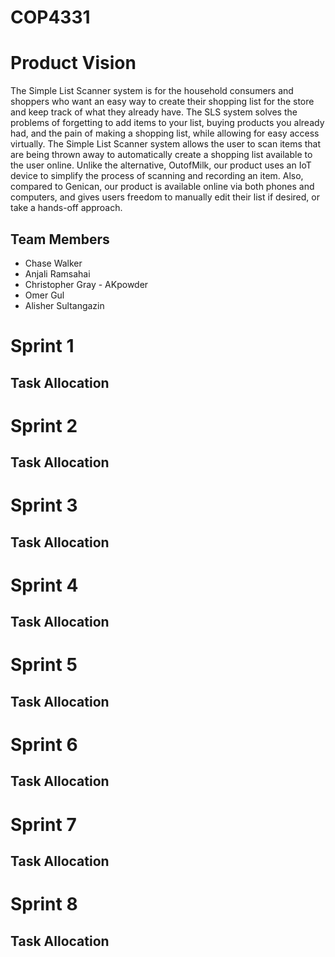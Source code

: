 # COP4331

# Product Vision

The Simple List Scanner system is for the household consumers and shoppers who want an easy way to create their shopping list for the store and keep track of what they already have. The SLS system solves the problems of forgetting to add items to your list, buying products you already had, and the pain of making a shopping list, while allowing for easy access virtually. The Simple List Scanner system allows the user to scan items that are being thrown away to automatically create a shopping list available to the user online. Unlike the alternative, OutofMilk, our product uses an IoT device to simplify the process of scanning and recording an item. Also, compared to Genican, our product is available online via both phones and computers, and gives users freedom to manually edit their list if desired, or take a hands-off approach.

## Team Members

- Chase Walker
- Anjali Ramsahai
- Christopher Gray - AKpowder
- Omer Gul
- Alisher Sultangazin


# Sprint 1

## Task Allocation

# Sprint 2

## Task Allocation

# Sprint 3

## Task Allocation

# Sprint 4

## Task Allocation

# Sprint 5

## Task Allocation

# Sprint 6

## Task Allocation

# Sprint 7

## Task Allocation

# Sprint 8

## Task Allocation

